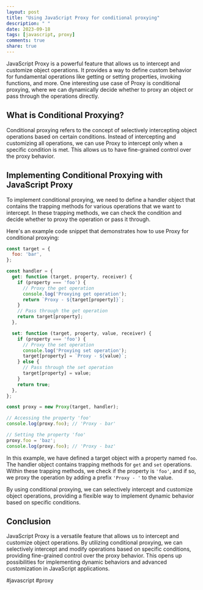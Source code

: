```yaml
---
layout: post
title: "Using JavaScript Proxy for conditional proxying"
description: " "
date: 2023-09-18
tags: [javascript, proxy]
comments: true
share: true
---
```


JavaScript Proxy is a powerful feature that allows us to intercept and customize object operations. It provides a way to define custom behavior for fundamental operations like getting or setting properties, invoking functions, and more. One interesting use case of Proxy is conditional proxying, where we can dynamically decide whether to proxy an object or pass through the operations directly.

## What is Conditional Proxying?

Conditional proxying refers to the concept of selectively intercepting object operations based on certain conditions. Instead of intercepting and customizing all operations, we can use Proxy to intercept only when a specific condition is met. This allows us to have fine-grained control over the proxy behavior.

## Implementing Conditional Proxying with JavaScript Proxy

To implement conditional proxying, we need to define a handler object that contains the trapping methods for various operations that we want to intercept. In these trapping methods, we can check the condition and decide whether to proxy the operation or pass it through.

Here's an example code snippet that demonstrates how to use Proxy for conditional proxying:

```javascript
const target = {
  foo: 'bar',
};

const handler = {
  get: function (target, property, receiver) {
    if (property === 'foo') {
      // Proxy the get operation
      console.log('Proxying get operation');
      return `Proxy - ${target[property]}`;
    }
    // Pass through the get operation
    return target[property];
  },

  set: function (target, property, value, receiver) {
    if (property === 'foo') {
      // Proxy the set operation
      console.log('Proxying set operation');
      target[property] = `Proxy - ${value}`;
    } else {
      // Pass through the set operation
      target[property] = value;
    }
    return true;
  },
};

const proxy = new Proxy(target, handler);

// Accessing the property 'foo'
console.log(proxy.foo); // 'Proxy - bar'

// Setting the property 'foo'
proxy.foo = 'baz';
console.log(proxy.foo); // 'Proxy - baz'
```

In this example, we have defined a target object with a property named `foo`. The handler object contains trapping methods for `get` and `set` operations. Within these trapping methods, we check if the property is `'foo'`, and if so, we proxy the operation by adding a prefix `'Proxy - '` to the value.

By using conditional proxying, we can selectively intercept and customize object operations, providing a flexible way to implement dynamic behavior based on specific conditions.

## Conclusion

JavaScript Proxy is a versatile feature that allows us to intercept and customize object operations. By utilizing conditional proxying, we can selectively intercept and modify operations based on specific conditions, providing fine-grained control over the proxy behavior. This opens up possibilities for implementing dynamic behaviors and advanced customization in JavaScript applications.

#javascript #proxy